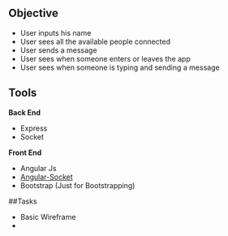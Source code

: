 ## Objective
- User inputs his name
- User sees all the available people connected
- User sends a message
- User sees when someone enters or leaves the app
- User sees when someone is typing and sending a message

## Tools

**Back End**
- Express
- Socket

**Front End**
- Angular Js
- [Angular-Socket](https://github.com/btford/angular-socket-io)
- Bootstrap (Just for Bootstrapping)


##Tasks

- Basic Wireframe
-
